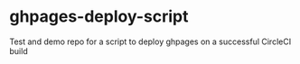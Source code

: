 # ghpages-deploy-script
Test and demo repo for a script to deploy ghpages on a successful CircleCI build
